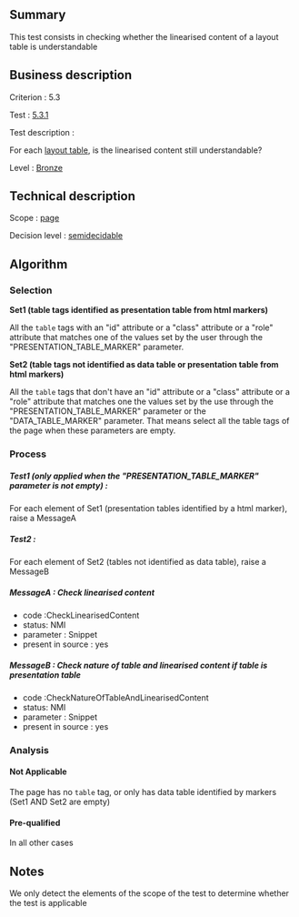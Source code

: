 ## Summary

This test consists in checking whether the linearised content of a
layout table is understandable

## Business description

Criterion : 5.3

Test : [5.3.1](http://accessiweb.org/index.php/accessiweb-22-english-version.html#test-5-3-1)

Test description :

For each [layout
table](http://accessiweb.org/index.php/glossary-76.html#mTabMiseForme),
is the linearised content still understandable?

Level : [Bronze](/en/category/rules-design/accessiweb-11/level/bronze)

## Technical description

Scope : [page](/en/category/rules-design/accessiweb-11/scope/page)

Decision level :
[semidecidable](/en/category/rules-design/accessiweb-11/decision-level/semidecidable)

## Algorithm

### Selection

**Set1 (table tags identified as presentation table from html markers)**

All the `table` tags with an "id" attribute or a "class" attribute or a
"role" attribute that matches one of the values set by the user through
the "PRESENTATION\_TABLE\_MARKER" parameter.

**Set2 (table tags not identified as data table or presentation table
from html markers)**

All the `table` tags that don't have an "id" attribute or a "class"
attribute or a "role" attribute that matches one the values set by the
use through the "PRESENTATION\_TABLE\_MARKER" parameter or the
"DATA\_TABLE\_MARKER" parameter. That means select all the table tags of
the page when these parameters are empty.

### Process

##### Test1 (only applied when the "PRESENTATION\_TABLE\_MARKER" parameter is not empty) :

For each element of Set1 (presentation tables identified by a html
marker), raise a MessageA

##### Test2 :

For each element of Set2 (tables not identified as data table), raise a
MessageB

##### MessageA : Check linearised content

-   code :CheckLinearisedContent
-   status: NMI
-   parameter : Snippet
-   present in source : yes

##### MessageB : Check nature of table and linearised content if table is presentation table

-   code :CheckNatureOfTableAndLinearisedContent
-   status: NMI
-   parameter : Snippet
-   present in source : yes

### Analysis

#### Not Applicable

The page has no `table` tag, or only has data table identified by
markers (Set1 AND Set2 are empty)

#### Pre-qualified

In all other cases

## Notes

We only detect the elements of the scope of the test to determine
whether the test is applicable
